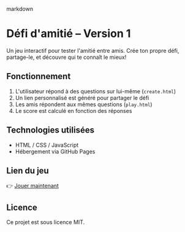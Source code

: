 markdown
# Défi d'amitié – Version 1

Un jeu interactif pour tester l'amitié entre amis. Crée ton propre défi, partage-le, et découvre qui te connaît le mieux!

## Fonctionnement

1. L'utilisateur répond à des questions sur lui-même (`create.html`)
2. Un lien personnalisé est généré pour partager le défi
3. Les amis répondent aux mêmes questions (`play.html`)
4. Le score est calculé en fonction des réponses

## Technologies utilisées

- HTML / CSS / JavaScript
- Hébergement via GitHub Pages

## Lien du jeu

👉 [Jouer maintenant](https://github.com/saintphardwolson6-debug/defi-amis-v1)

## Licence

Ce projet est sous licence MIT.